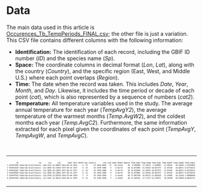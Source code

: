 # Data

The main data used in this article is [Occurences_Tb_TempPeriods_FINAL.csv](https://github.com/oleon12/Tbrasiliensis_USrange/edit/main/Data/Occurences_Tb_TempPeriods_FINAL.csv); the other file is just a variation. This CSV file contains different columns with the following information:

- **Identification:** The identification of each record, including the GBIF ID number (*ID*) and the species name (*Sp*).
- **Space:** The coordinate columns in decimal format (*Lon*, *Lat*), along with the country (*Country*), and the specific region (East, West, and Middle U.S.) where each point overlaps (*Region*).
- **Time:** The date when the record was taken. This includes *Date*, *Year*, *Month*, and *Day*. Likewise, it includes the time period or decade of each point (*cat*), which is also represented by a sequence of numbers (*cat2*).
- **Temperature:** All temperature variables used in the study. The average annual temperature for each year (*TempAvgY2*), the average temperature of the warmest months (*Temp.AvgW2*), and the coldest months each year (*Temp.AvgC2*). Furthermore, the same information extracted for each pixel given the coordinates of each point (*TempAvgY*, *TempAvgW*, and *TempAvgC*).

</br>

---

<p align="center">
  <img src="Table_Head.png" alt="Data head" width="1500">
</p>

---
